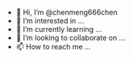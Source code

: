 - 👋 Hi, I’m @chenmeng666chen
- 👀 I’m interested in ...
- 🌱 I’m currently learning ...
- 💞️ I’m looking to collaborate on ...
- 📫 How to reach me ...

<!---
chenmeng666chen/chenmeng666chen is a ✨ special ✨ repository because its `README.md` (this file) appears on your GitHub profile.
You can click the Preview link to take a look at your changes.
--->
